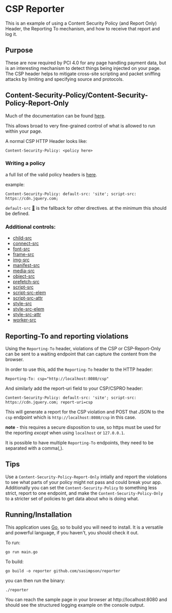# CSP Reporter

This is an example of using a Content Security Policy (and Report Only) Header, the Reporting To mechanism, and how to receive that report and log it. 

## Purpose

These are now required by PCI 4.0 for any page handling payment data, but is an interesting mechanism to detect things being injected on your page. The CSP header helps to mitigate cross-site scripting and packet sniffing attacks by limiting and specifying source and protocols. 

## Content-Security-Policy/Content-Security-Policy-Report-Only

Much of the documentation can be found [here](https://developer.mozilla.org/en-US/docs/Web/HTTP/CSP).

This allows broad to very fine-grained control of what is allowed to run within your page. 

A normal CSP HTTP Header looks like:

    Content-Security-Policy: <policy here>

### Writing a policy

a full list of the valid policy headers is [here](https://developer.mozilla.org/en-US/docs/Web/HTTP/Headers/Content-Security-Policy).

example: 

    Content-Security-Policy: default-src: 'site'; script-src: https://cdn.jquery.com; 

`default-src` [🔗](https://developer.mozilla.org/en-US/docs/Web/HTTP/Headers/Content-Security-Policy/default-src) is the fallback for other directives.  at the minimum this should be defined.  

### Additional controls:

* [child-src](https://developer.mozilla.org/en-US/docs/Web/HTTP/Headers/Content-Security-Policy/child-src)
* [connect-src](https://developer.mozilla.org/en-US/docs/Web/HTTP/Headers/Content-Security-Policy/connect-src)
* [font-src](https://developer.mozilla.org/en-US/docs/Web/HTTP/Headers/Content-Security-Policy/font-src)
* [frame-src](https://developer.mozilla.org/en-US/docs/Web/HTTP/Headers/Content-Security-Policy/frame-src)
* [img-src](https://developer.mozilla.org/en-US/docs/Web/HTTP/Headers/Content-Security-Policy/img-src)
* [manifest-src](https://developer.mozilla.org/en-US/docs/Web/HTTP/Headers/Content-Security-Policy/manifest-src)
* [media-src](https://developer.mozilla.org/en-US/docs/Web/HTTP/Headers/Content-Security-Policy/media-src)
* [object-src](https://developer.mozilla.org/en-US/docs/Web/HTTP/Headers/Content-Security-Policy/object-src)
* [prefetch-src](https://developer.mozilla.org/en-US/docs/Web/HTTP/Headers/Content-Security-Policy/prefetch-src)
* [script-src](https://developer.mozilla.org/en-US/docs/Web/HTTP/Headers/Content-Security-Policy/script-src)
* [script-src-elem](https://developer.mozilla.org/en-US/docs/Web/HTTP/Headers/Content-Security-Policy/script-src-elem)
* [script-src-attr](https://developer.mozilla.org/en-US/docs/Web/HTTP/Headers/Content-Security-Policy/script-src-attr)
* [style-src](https://developer.mozilla.org/en-US/docs/Web/HTTP/Headers/Content-Security-Policy/style-src)
* [style-src-elem](https://developer.mozilla.org/en-US/docs/Web/HTTP/Headers/Content-Security-Policy/style-src-elem)
* [style-src-attr](https://developer.mozilla.org/en-US/docs/Web/HTTP/Headers/Content-Security-Policy/style-src-attr)
* [worker-src](https://developer.mozilla.org/en-US/docs/Web/HTTP/Headers/Content-Security-Policy/worker-src)

## Reporting-To and reporting violations

Using the `Reporting-To` header, violations of the CSP or CSP-Report-Only can be sent to a waiting endpoint that can capture the content from the browser. 

In order to use this, add the `Reporting-To` header to the HTTP header:

    Reporting-To: csp="http://localhost:8080/csp"

And similarly add the report-uri field to your CSP/CSPRO header:

    Content-Security-Policy: default-src: 'site'; script-src: https://cdn.jquery.com; report-uri=csp

This will generate a report for the CSP violation and POST that JSON to the `csp` endpoint which is `http://localhost:8080/csp` in this case.  

**note** - this requires a secure disposition to use, so https must be used for the reporting *except* when using `localhost` or `127.0.0.1`.

It is possible to have multiple `Reporting-To` endpoints, they need to be separated with a comma(,).

## Tips

Use a `Content-Security-Policy-Report-Only` intially and report the violations to see what parts of your policy might not pass and could break your app.  Additionally you can set the `Content-Security-Policy` to something less strict, report to one endpoint, and make the `Content-Security-Policy-Only` to a stricter set of policies to get data about who is doing what. 

## Running/Installation

This application uses [Go](https://go.dev), so to build you will need to install.  It is a versatile and powerful language, if you haven't, you should check it out.

To run:

    go run main.go

To build: 

    go build -o reporter github.com/sasimpson/reporter

you can then run the binary:

    ./reporter

You can reach the sample page in your browser at http://localhost:8080 and should see the structured logging example on the console output.

